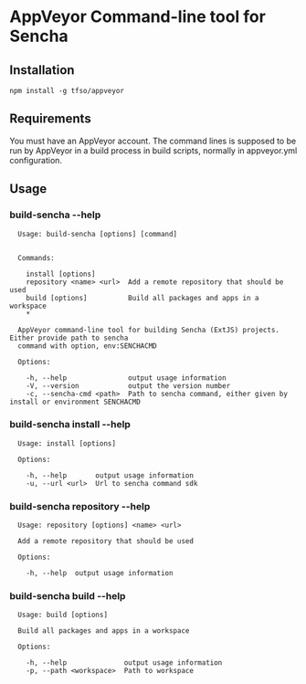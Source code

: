 ﻿# AppVeyor Command-line tool for Sencha

## Installation

    npm install -g tfso/appveyor
    
## Requirements

You must have an AppVeyor account. The command lines is supposed to be run by AppVeyor in a build process in build scripts, normally in appveyor.yml configuration.

## Usage

### build-sencha --help
```
  Usage: build-sencha [options] [command]


  Commands:

    install [options]
    repository <name> <url>  Add a remote repository that should be used
    build [options]          Build all packages and apps in a workspace
    *

  AppVeyor command-line tool for building Sencha (ExtJS) projects. Either provide path to sencha 
  command with option, env:SENCHACMD

  Options:

    -h, --help               output usage information
    -V, --version            output the version number
    -c, --sencha-cmd <path>  Path to sencha command, either given by install or environment SENCHACMD
```

### build-sencha install --help
```
  Usage: install [options]

  Options:

    -h, --help       output usage information
    -u, --url <url>  Url to sencha command sdk
```

### build-sencha repository --help
```
  Usage: repository [options] <name> <url>

  Add a remote repository that should be used

  Options:

    -h, --help  output usage information
```

### build-sencha build --help
```
  Usage: build [options]

  Build all packages and apps in a workspace

  Options:

    -h, --help              output usage information
    -p, --path <workspace>  Path to workspace
```
